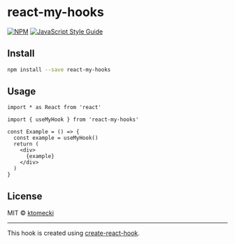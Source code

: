 # react-my-hooks

> 

[![NPM](https://img.shields.io/npm/v/react-my-hooks.svg)](https://www.npmjs.com/package/react-my-hooks) [![JavaScript Style Guide](https://img.shields.io/badge/code_style-standard-brightgreen.svg)](https://standardjs.com)

## Install

```bash
npm install --save react-my-hooks
```

## Usage

```tsx
import * as React from 'react'

import { useMyHook } from 'react-my-hooks'

const Example = () => {
  const example = useMyHook()
  return (
    <div>
      {example}
    </div>
  )
}
```

## License

MIT © [ktomecki](https://github.com/ktomecki)

---

This hook is created using [create-react-hook](https://github.com/hermanya/create-react-hook).
